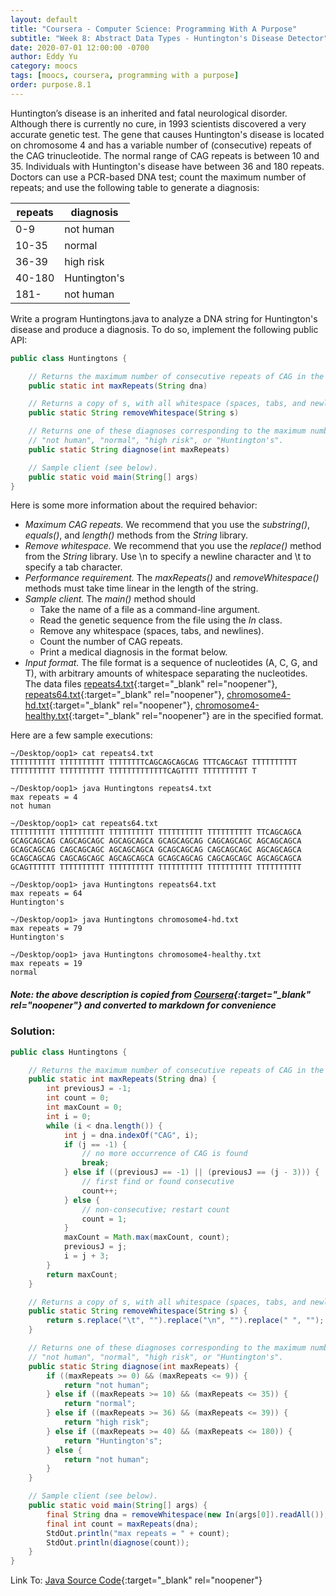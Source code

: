 ```yaml
---
layout: default
title: "Coursera - Computer Science: Programming With A Purpose"
subtitle: "Week 8: Abstract Data Types - Huntington's Disease Detector"
date: 2020-07-01 12:00:00 -0700
author: Eddy Yu
category: moocs
tags: [moocs, coursera, programming with a purpose]
order: purpose.8.1
---
```


Huntington’s disease is an inherited and fatal neurological disorder. Although 
there is currently no cure, in 1993 scientists discovered a very accurate 
genetic test. The gene that causes Huntington's disease is located on 
chromosome 4 and has a variable number of (consecutive) repeats of the CAG 
trinucleotide. The normal range of CAG repeats is between 10 and 35. 
Individuals with Huntington's disease have between 36 and 180 repeats. 
Doctors can use a PCR-based DNA test; count the maximum number of repeats; and 
use the following table to generate a diagnosis:

repeats | diagnosis
--------|----------
0-9     | not human
10-35   | normal
36-39   | high risk
40-180  | Huntington's
181-    | not human

Write a program Huntingtons.java to analyze a DNA string for Huntington's 
disease and produce a diagnosis. To do so, implement the following public 
API:

```java
public class Huntingtons {

    // Returns the maximum number of consecutive repeats of CAG in the DNA string.
    public static int maxRepeats(String dna)

    // Returns a copy of s, with all whitespace (spaces, tabs, and newlines) removed.
    public static String removeWhitespace(String s)

    // Returns one of these diagnoses corresponding to the maximum number of repeats:
    // "not human", "normal", "high risk", or "Huntington's".
    public static String diagnose(int maxRepeats)

    // Sample client (see below).
    public static void main(String[] args)
}
```

Here is some more information about the required behavior:
* _Maximum CAG repeats._ We recommend that you use the _substring()_, 
  _equals()_, and _length()_ methods from the _String_ library.
* _Remove whitespace._ We recommend that you use the _replace()_ method from 
  the _String_ library. Use \n to specify a newline character and \t to specify a 
  tab character.
* _Performance requirement._ The _maxRepeats()_ and _removeWhitespace()_ 
  methods must take time linear in the length of the string.
* _Sample client._ The _main()_ method should
  * Take the name of a file as a command-line argument.
  * Read the genetic sequence from the file using the _In_ class.
  * Remove any whitespace (spaces, tabs, and newlines).
  * Count the number of CAG repeats.
  * Print a medical diagnosis in the format below.
* _Input format._ The file format is a sequence of nucleotides (A, C, G, and T), 
  with arbitrary amounts of whitespace separating the nucleotides. The data 
  files 
  [repeats4.txt](https://github.com/eddycyu/programming-with-a-purpose/blob/master/data/repeats4.txt){:target="_blank" rel="noopener"},
  [repeats64.txt](https://github.com/eddycyu/programming-with-a-purpose/blob/master/data/repeats64.txt){:target="_blank" rel="noopener"},
  [chromosome4-hd.txt](https://github.com/eddycyu/programming-with-a-purpose/blob/master/data/chromosome4-hd.txt){:target="_blank" rel="noopener"},
  [chromosome4-healthy.txt](https://github.com/eddycyu/programming-with-a-purpose/blob/master/data/chromosome4-healty.txt){:target="_blank" rel="noopener"} 
  are in the specified format.

Here are a few sample executions:
```
~/Desktop/oop1> cat repeats4.txt
TTTTTTTTTT TTTTTTTTTT TTTTTTTTCAGCAGCAGCAG TTTCAGCAGT TTTTTTTTTT
TTTTTTTTTT TTTTTTTTTT TTTTTTTTTTTTTCAGTTTT TTTTTTTTTT T

~/Desktop/oop1> java Huntingtons repeats4.txt
max repeats = 4
not human

~/Desktop/oop1> cat repeats64.txt
TTTTTTTTTT TTTTTTTTTT TTTTTTTTTT TTTTTTTTTT TTTTTTTTTT TTCAGCAGCA
GCAGCAGCAG CAGCAGCAGC AGCAGCAGCA GCAGCAGCAG CAGCAGCAGC AGCAGCAGCA
GCAGCAGCAG CAGCAGCAGC AGCAGCAGCA GCAGCAGCAG CAGCAGCAGC AGCAGCAGCA
GCAGCAGCAG CAGCAGCAGC AGCAGCAGCA GCAGCAGCAG CAGCAGCAGC AGCAGCAGCA
GCAGTTTTTT TTTTTTTTTT TTTTTTTTTT TTTTTTTTTT TTTTTTTTTT TTTTTTTTTT

~/Desktop/oop1> java Huntingtons repeats64.txt
max repeats = 64
Huntington's

~/Desktop/oop1> java Huntingtons chromosome4-hd.txt
max repeats = 79
Huntington's

~/Desktop/oop1> java Huntingtons chromosome4-healthy.txt
max repeats = 19
normal
```

##### Note: the above description is copied from [Coursera](https://coursera.cs.princeton.edu/introcs/assignments/oop1/specification.php){:target="_blank" rel="noopener"} and converted to markdown for convenience

### Solution:
```java
public class Huntingtons {

    // Returns the maximum number of consecutive repeats of CAG in the DNA string.
    public static int maxRepeats(String dna) {
        int previousJ = -1;
        int count = 0;
        int maxCount = 0;
        int i = 0;
        while (i < dna.length()) {
            int j = dna.indexOf("CAG", i);
            if (j == -1) {
                // no more occurrence of CAG is found
                break;
            } else if ((previousJ == -1) || (previousJ == (j - 3))) {
                // first find or found consecutive
                count++;
            } else {
                // non-consecutive; restart count
                count = 1;
            }
            maxCount = Math.max(maxCount, count);
            previousJ = j;
            i = j + 3;
        }
        return maxCount;
    }

    // Returns a copy of s, with all whitespace (spaces, tabs, and newlines) removed.
    public static String removeWhitespace(String s) {
        return s.replace("\t", "").replace("\n", "").replace(" ", "");
    }

    // Returns one of these diagnoses corresponding to the maximum number of repeats:
    // "not human", "normal", "high risk", or "Huntington's".
    public static String diagnose(int maxRepeats) {
        if ((maxRepeats >= 0) && (maxRepeats <= 9)) {
            return "not human";
        } else if ((maxRepeats >= 10) && (maxRepeats <= 35)) {
            return "normal";
        } else if ((maxRepeats >= 36) && (maxRepeats <= 39)) {
            return "high risk";
        } else if ((maxRepeats >= 40) && (maxRepeats <= 180)) {
            return "Huntington's";
        } else {
            return "not human";
        }
    }

    // Sample client (see below).
    public static void main(String[] args) {
        final String dna = removeWhitespace(new In(args[0]).readAll());
        final int count = maxRepeats(dna);
        StdOut.println("max repeats = " + count);
        StdOut.println(diagnose(count));
    }
}
``` 
Link To: [Java Source Code](https://github.com/eddycyu/programming-with-a-purpose/blob/master/src/Huntingtons.java){:target="_blank" rel="noopener"}

